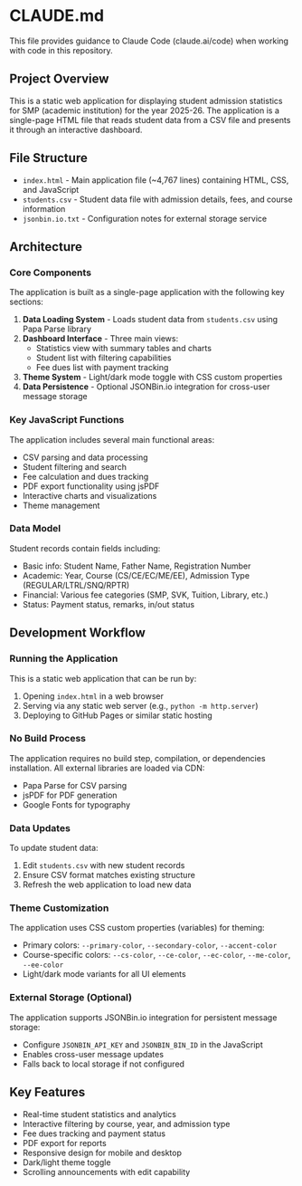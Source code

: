 # CLAUDE.md

This file provides guidance to Claude Code (claude.ai/code) when working with code in this repository.

## Project Overview

This is a static web application for displaying student admission statistics for SMP (academic institution) for the year 2025-26. The application is a single-page HTML file that reads student data from a CSV file and presents it through an interactive dashboard.

## File Structure

- `index.html` - Main application file (~4,767 lines) containing HTML, CSS, and JavaScript
- `students.csv` - Student data file with admission details, fees, and course information
- `jsonbin.io.txt` - Configuration notes for external storage service

## Architecture

### Core Components

The application is built as a single-page application with the following key sections:

1. **Data Loading System** - Loads student data from `students.csv` using Papa Parse library
2. **Dashboard Interface** - Three main views:
   - Statistics view with summary tables and charts
   - Student list with filtering capabilities
   - Fee dues list with payment tracking
3. **Theme System** - Light/dark mode toggle with CSS custom properties
4. **Data Persistence** - Optional JSONBin.io integration for cross-user message storage

### Key JavaScript Functions

The application includes several main functional areas:
- CSV parsing and data processing
- Student filtering and search
- Fee calculation and dues tracking
- PDF export functionality using jsPDF
- Interactive charts and visualizations
- Theme management

### Data Model

Student records contain fields including:
- Basic info: Student Name, Father Name, Registration Number
- Academic: Year, Course (CS/CE/EC/ME/EE), Admission Type (REGULAR/LTRL/SNQ/RPTR)
- Financial: Various fee categories (SMP, SVK, Tuition, Library, etc.)
- Status: Payment status, remarks, in/out status

## Development Workflow

### Running the Application

This is a static web application that can be run by:
1. Opening `index.html` in a web browser
2. Serving via any static web server (e.g., `python -m http.server`)
3. Deploying to GitHub Pages or similar static hosting

### No Build Process

The application requires no build step, compilation, or dependencies installation. All external libraries are loaded via CDN:
- Papa Parse for CSV parsing
- jsPDF for PDF generation
- Google Fonts for typography

### Data Updates

To update student data:
1. Edit `students.csv` with new student records
2. Ensure CSV format matches existing structure
3. Refresh the web application to load new data

### Theme Customization

The application uses CSS custom properties (variables) for theming:
- Primary colors: `--primary-color`, `--secondary-color`, `--accent-color`
- Course-specific colors: `--cs-color`, `--ce-color`, `--ec-color`, `--me-color`, `--ee-color`
- Light/dark mode variants for all UI elements

### External Storage (Optional)

The application supports JSONBin.io integration for persistent message storage:
- Configure `JSONBIN_API_KEY` and `JSONBIN_BIN_ID` in the JavaScript
- Enables cross-user message updates
- Falls back to local storage if not configured

## Key Features

- Real-time student statistics and analytics
- Interactive filtering by course, year, and admission type
- Fee dues tracking and payment status
- PDF export for reports
- Responsive design for mobile and desktop
- Dark/light theme toggle
- Scrolling announcements with edit capability